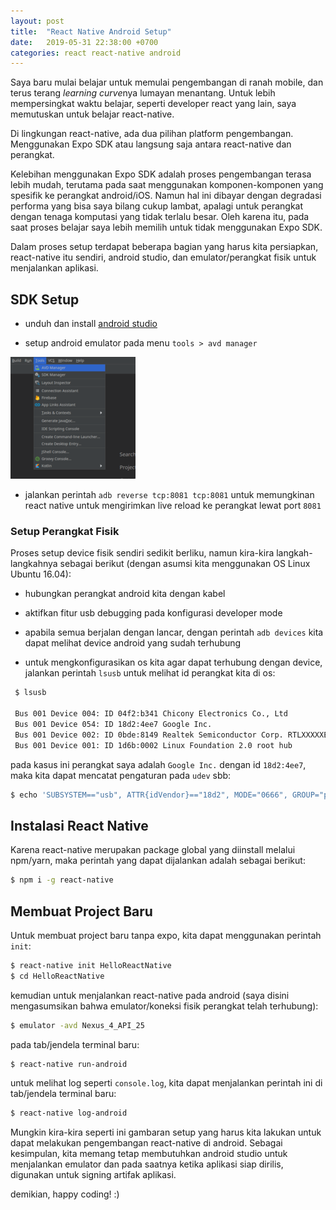 ```yaml
---
layout: post
title:  "React Native Android Setup"
date:   2019-05-31 22:38:00 +0700
categories: react react-native android
---
```


Saya baru mulai belajar untuk memulai pengembangan di ranah mobile, dan terus terang <i>learning curve</i>nya lumayan menantang. Untuk lebih mempersingkat waktu belajar, seperti developer react yang lain, saya memutuskan untuk belajar react-native. 

Di lingkungan react-native, ada dua pilihan platform pengembangan. Menggunakan Expo SDK atau langsung saja antara react-native dan perangkat.

Kelebihan menggunakan Expo SDK adalah proses pengembangan terasa lebih mudah, terutama pada saat menggunakan komponen-komponen yang spesifik ke perangkat android/iOS. Namun hal ini dibayar dengan degradasi performa yang bisa saya bilang cukup lambat, apalagi untuk perangkat dengan tenaga komputasi yang tidak terlalu besar. Oleh karena itu, pada saat proses belajar saya lebih memilih untuk tidak menggunakan Expo SDK.

Dalam proses setup terdapat beberapa bagian yang harus kita persiapkan, react-native itu sendiri, android studio, dan emulator/perangkat fisik untuk menjalankan aplikasi.


## SDK Setup

* unduh dan install [android studio](https://developer.android.com/studio/)

* setup android emulator pada menu `tools > avd manager`

![menu-avd-manager](/assets/menu-avd-manager.png)

* jalankan perintah `adb reverse tcp:8081 tcp:8081` untuk memungkinan react native untuk mengirimkan live reload ke perangkat lewat port `8081`


### Setup Perangkat Fisik

Proses setup device fisik sendiri sedikit berliku, namun kira-kira langkah-langkahnya
sebagai berikut (dengan asumsi kita menggunakan OS Linux Ubuntu 16.04):

* hubungkan perangkat android kita dengan kabel

* aktifkan fitur usb debugging pada konfigurasi developer mode

* apabila semua berjalan dengan lancar, dengan perintah `adb devices` kita dapat melihat
     device android yang sudah terhubung

* untuk mengkonfigurasikan os kita agar dapat terhubung dengan device, jalankan perintah
     `lsusb` untuk melihat id perangkat kita di os:

```bash
 $ lsusb

 Bus 001 Device 004: ID 04f2:b341 Chicony Electronics Co., Ltd
 Bus 001 Device 054: ID 18d2:4ee7 Google Inc.
 Bus 001 Device 002: ID 0bde:8149 Realtek Semiconductor Corp. RTLXXXXXEUS 802.11n Wireless Network Adapter
 Bus 001 Device 001: ID 1d6b:0002 Linux Foundation 2.0 root hub
```

pada kasus ini perangkat saya adalah `Google Inc.` dengan id `18d2:4ee7`, maka kita dapat
mencatat pengaturan pada `udev` sbb:

```bash
$ echo 'SUBSYSTEM=="usb", ATTR{idVendor}=="18d2", MODE="0666", GROUP="plugdev"' | sudo tee /etc/udev/rules.d/51-android-usb.rules
```


## Instalasi React Native

Karena react-native merupakan package global yang diinstall melalui npm/yarn, maka perintah yang dapat dijalankan adalah sebagai berikut:

```bash
$ npm i -g react-native
```



## Membuat Project Baru

Untuk membuat project baru tanpa expo, kita dapat menggunakan perintah `init`:

```bash
$ react-native init HelloReactNative
$ cd HelloReactNative
```

kemudian untuk menjalankan react-native pada android (saya disini mengasumsikan bahwa emulator/koneksi fisik perangkat telah terhubung):

```bash
$ emulator -avd Nexus_4_API_25
```

pada tab/jendela terminal baru:

```bash
$ react-native run-android
```

untuk melihat log seperti `console.log`, kita dapat menjalankan perintah ini di tab/jendela terminal baru:

```bash
$ react-native log-android
```

Mungkin kira-kira seperti ini gambaran setup yang harus kita lakukan untuk dapat melakukan pengembangan react-native di android. Sebagai kesimpulan, kita memang tetap membutuhkan android studio untuk menjalankan emulator dan pada saatnya ketika aplikasi siap dirilis, digunakan untuk signing artifak aplikasi.

demikian, happy coding! :)
